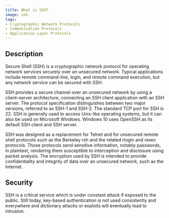 ```yaml
---
title: What is SSH?
image: ssh
tags:
- Cryptographic Network Protocols
- Communication Protocols
- Application Layer Protocols
---
```

## Description

Secure Shell (SSH) is a cryptographic network protocol for operating network services securely over an unsecured network. Typical applications include remote command-line, login, and remote command execution, but any network service can be secured with SSH.

SSH provides a secure channel over an unsecured network by using a client–server architecture, connecting an SSH client application with an SSH server. The protocol specification distinguishes between two major versions, referred to as SSH-1 and SSH-2. The standard TCP port for SSH is 22. SSH is generally used to access Unix-like operating systems, but it can also be used on Microsoft Windows. Windows 10 uses OpenSSH as its default SSH client and SSH server.

SSH was designed as a replacement for Telnet and for unsecured remote shell protocols such as the Berkeley rsh and the related rlogin and rexec protocols. Those protocols send sensitive information, notably passwords, in plaintext, rendering them susceptible to interception and disclosure using packet analysis. The encryption used by SSH is intended to provide confidentiality and integrity of data over an unsecured network, such as the Internet.

## Security

SSH is a critical service which is under constant attack if exposed to the public. Still today, key-based authentication is not used consistently and everywhere and dictionary attacks or exploits will eventually lead to intrusion. 